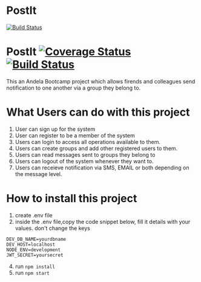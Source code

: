 
# PostIt
[![Build Status](https://travis-ci.org/johadi10/PostIt.svg?branch=master)](https://travis-ci.org/johadi10/PostIt)

# PostIt [![Coverage Status](https://coveralls.io/repos/github/johadi10/PostIt/badge.svg?branch=master)](https://coveralls.io/github/johadi10/PostIt?branch=master) [![Build Status](https://travis-ci.org/johadi10/PostIt.svg?branch=master)](https://travis-ci.org/johadi10/PostIt)

This an Andela Bootcamp project which allows firends and colleagues send notification to one another via a group they belong to.
# What Users can do with this project
1. User can sign up for the system
2. User can register to be a member of the system
3. Users can login to access all operations available to them.
4. Users can create groups and add other registered users to them.
5. Users can read messages sent to groups they belong to
6. Users can logout of the system whenever they want to.
7. Users can receieve notification via SMS, EMAIL or both depending on the message level.

# How to install this project

1. create .env file
2. inside the .env file,copy the code snippet below, fill it details with your values. don't change the keys 

```DEV_DB_PASSWORD=yourpassword
DEV_DB_NAME=yourdbname
DEV_HOST=localhost
NODE_ENV=development
JWT_SECRET=yoursecret
```
4. run `npm install`
5. run `npm start`
